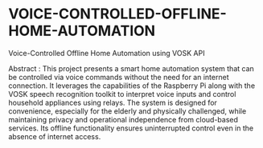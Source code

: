 # VOICE-CONTROLLED-OFFLINE-HOME-AUTOMATION
Voice-Controlled Offline Home Automation using VOSK API

Abstract :
   This project presents a smart home automation system that can be controlled via voice commands without the need for an internet connection. It leverages the capabilities of the Raspberry Pi along with the VOSK speech recognition toolkit to interpret voice inputs and control household appliances using relays. The system is designed for convenience, especially for the elderly and physically challenged, while maintaining privacy and operational independence from cloud-based services. Its offline functionality ensures uninterrupted control even in the absence of internet access. 
